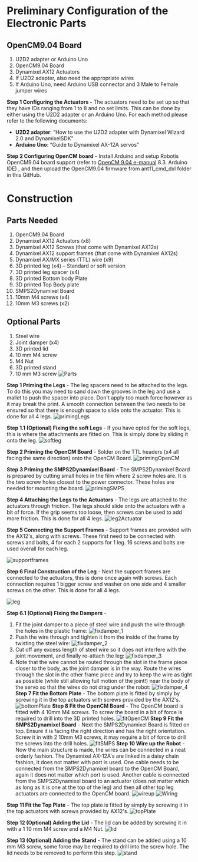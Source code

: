 # Preliminary Configuration of the Electronic Parts
## OpenCM9.04 Board

1.	U2D2 adapter or Arduino Uno
2.	OpenCM9.04 Board
3.	Dynamixel AX12 Actuators
4.	If U2D2 adapter, also need the appropriate wires
5.	If Arduino Uno, need Arduino USB connector and 3 Male to Female jumper wires

**Step 1 Configuring the Actuators -** The actuators need to be set up so that they have IDs ranging from 1 to 8 and no set limits. This can be done by either using the U2D2 adapter or an Arduino Uno. For each method please refer to the following documents:

* **U2D2 adapter**: “How to use the U2D2 adapter with Dynamixel Wizard 2.0 and DynamixelSDK”
* **Arduino Uno**: “Guide to Dynamixel AX-12A servos”

**Step 2 Configuring OpenCM board** - Install Arduino and setup Robotis OpenCM9.04 board support (refer to [OpenCM 9.04 e-manual](https://emanual.robotis.com/docs/en/parts/controller/opencm904/) 8.3. Arduino IDE) , and then upload the OpenCM9.04 firmware from ant11_cmd_dxl folder in this GitHub.

# Construction
## Parts Needed
1.	OpenCM9.04 Board
2.	Dynamixel AX12 Actuators (x8)
3.	Dynamixel AX12 Screws (that come with Dynamixel AX12s)
4.	Dynamixel AX12 support frames (that come with Dynamixel AX12s)
5.	Dynamixel AX/MX series (TTL) wire (x9)
6.	3D printed leg (x4) – Standard or soft version
7.	3D printed leg spacer (x4)
8.	3D printed Bottom body Plate
9.	3D printed Top Body plate
10.	SMPS2Dynamixel Board
11.	10mm M4 screws (x4)
12.	10mm M3 screws (x2)

## Optional Parts
1.	Steel wire
2.	Joint damper (x4)
3.	3D printed lid
4.	10 mm M4 screw
5.	M4 Nut
6.	3D printed stand
7.	10 mm M3 screw
![Parts](/media/images/parts.png)

**Step 1 Priming the Legs** - The leg spacers need to be attached to the legs. To do this you may need to sand down the grooves in the leg and use a mallet to push the spacer into place. Don't apply too much force however as it may break the print. A smooth connection between the two needs to be ensured so that there is enough space to slide onto the actuator. This is done for all 4 legs.
![primingLegs](/media/images/primingLegs.png)

**Step 1.1 (Optional) Fixing the soft Legs** - If you have opted for the soft legs, this is where the attachments are fitted on. This is simply done by sliding it onto the leg.
![softleg](/media/images/softleg.png)

**Step 2 Priming the OpenCM Board** - Solder on the TTL headers (x4 all facing the same direction) onto the OpenCM Board.
![primingOpenCM](/media/images/primingOpenCM.png)

**Step 3 Priming the SMPS2Dynamixel Board** - The SMPS2Dynamixel Board is prepared by cutting small holes in the film where 2 screw holes are. It is the two screw holes closest to the power connector. These holes are needed for mounting the board.
![primingSMPS](/media/images/primingSMPS.png)

**Step 4 Attaching the Legs to the Actuators** - The legs are attached to the actuators through friction. The legs should slide onto the actuators with a bit of force. If the grip seems too loose, then screws can be used to add more friction. This is done for all 4 legs.
![leg2Actuator](/media/images/leg2Actuator.png)

**Step 5 Connecting the Support Frames** - Support frames are provided with the AX12's, along with screws. These first need to be connected with screws and bolts, 4 for each 2 supports for 1 leg. 16 screws and bolts are used overall for each leg.

![supportframes](/media/images/supportframes.png)

**Step 6 Final Construction of the Leg** - Next the support frames are connected to the actuators, this is done once again with screws. Each connection requires 1 bigger screw and washer on one side and 4 smaller screws on the other. This is done for all 4 legs.

![leg](/media/images/leg.png)

**Step 6.1 (Optional) Fixing the Dampers** - 
1. Fit the joint damper to a piece of steel wire and push the wire through the holes in the plastic frame:
![fixdamper_1](/media/images/fixdamper_1.png)
1. Push the wire through and tighten it from the inside of the frame by twisting the steel wire:
![fixdamper_2](/media/images/fixdamper_2.png)
3. Cut off any excess length of steel wire so it does not interfere with the joint movement, and finally re-attach the leg:
![fixdamper_3](/media/images/fixdamper_3.png)
4. Note that the wire cannot be routed through the slot in the frame piece closer to the body, as the joint damper is in the way. Route the wires through the slot in the other frame piece and try to keep the wire as tight as possible (while still allowing full motion of the joint!) near the body of the servo so that the wires do not drag under the robot:
![fixdamper_4](/media/images/fixdamper_4.png)
**Step 7 Fit the Bottom Plate** - The bottom plate is fitted by simply by screwing it in the top actuators with screws provided by the AX12's.
![bottomPlate](/media/images/bottomPlate.jpg)
**Step 8 Fit the OpenCM Board** - The OpenCM board is fitted with 4 10mm M4 screws. To screw the board in a bit of force is required to drill into the 3D printed holes.
![fitOpenCM](/media/images/fitOpenCM.jpg)
**Step 9 Fit the SMPS2Dynamixel Board** - Next the SMPS2Dynamixel Board is fitted on top. Ensure it is facing the right direction and has the right orientation. Screw it in with 2 10mm M3 screws, it may require a bit of force to drill the screws into the drill holes.
![fitSMPS](/media/images/fitSMPS.jpg)
**Step 10 Wire up the Robot** - Now the main structure is made, the wires can be connected in a neat orderly fashion. The Dynamixel AX-12A's are linked in a daisy chain fashion, it does not matter with port is used. One cable needs to be connected from the SMPS2Dynamixel board to the OpenCM Board, again it does not matter which port is used. Another cable is connected from the SMPS2Dynamixel board to an actuator (does not matter which as long as it is one at the top of the leg) and then all other top leg actuators are connected to the OpenCM board. 
![wireup](/media/images/wireup.png)
![Wiring](/Wiring%20Diagram%20V2.png)

**Step 11 Fit the Top Plate** - The top plate is fitted by simply by screwing it in the top actuators with screws provided by AX12's.
![topPlate](/media/images/topPlate.png)

**Step 12 (Optional) Adding the Lid** - The lid can be added by screwing it in with a 1 10 mm M4 screw and a M4 Nut.
![lid](/media/images/lid.png)

**Step 13 (Optional) Adding the Stand** - The stand can be added using a 10 mm M3 screw, some force may be required to drill into the screw hole. The lid needs to be removed to perform this step.
![stand](/media/images/stand.png)
